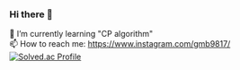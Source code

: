 ### Hi there 👋
🌱 I’m currently learning "CP algorithm"<br>
📫 How to reach me: https://www.instagram.com/gmb9817/<br>
[![Solved.ac Profile](http://mazassumnida.wtf/api/v2/generate_badge?boj=gmb9817)](https://solved.ac/gmb9817/) 
<!--
**gmb9817/gmb9817** is a ✨ _special_ ✨ repository because its `README.md` (this file) appears on your GitHub profile.

Here are some ideas to get you started:

- 🔭 I’m currently working on ...
- 🌱 I’m currently learning ...
- 👯 I’m looking to collaborate on ...
- 🤔 I’m looking for help with ...
- 💬 Ask me about ...
- 📫 How to reach me: ...
- 😄 Pronouns: ...
- ⚡ Fun fact: ...
-->
